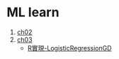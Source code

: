 # ML learn
1. [ch02](https://github.com/renardbao/ML_learn/blob/master/ml_learning_ch02.ipynb)
2. [ch03](https://github.com/renardbao/ML_learn/blob/master/ml_learning_ch03.ipynb)
    * [R實現-LogisticRegressionGD](https://renardbao.github.io/ML_learn/Ch03LogisticRegressionGD.html)
